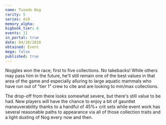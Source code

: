 ```yaml
---
name: Tuxedo Nog
rarity: 5
series: ds9
memory_alpha:
bigbook_tier: 6
events: 11
in_portal: true
date: 04/10/2018
obtained: Event
mega: false
published: true
---
```


Noggles won the race; first to five collections. No takebacks! While others may pass him in the future, he'll still remain one of the best values in that area of the game and especially alluring to large aquatic mammals who have run out of "tier 1" crew to cite and are looking to min/max collections.

The drop-off from there looks somewhat severe, but there's still value to be had. New players will have the chance to enjoy a bit of gauntlet maneuverability thanks to a handful of 45%+ crit sets while event work has several reasonable paths to appearance via all of those collection traits and a light dusting of Nog every now and then.
